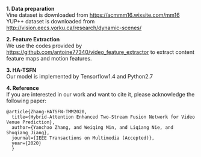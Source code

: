  **1. Data preparation**  
 Vine dataset is downloaded from https://acmmm16.wixsite.com/mm16  
 YUP++ dataset is downloaded from http://vision.eecs.yorku.ca/research/dynamic-scenes/
 
 **2. Feature Extraction**  
 We use the codes provided by https://github.com/antoine77340/video_feature_extractor to extract content feature maps and motion features.
 
 **3. HA-TSFN**  
 Our model is implemented by Tensorflow1.4 and Python2.7

 **4. Reference**  
 If you are interested in our work and want to cite it, please acknowledge the following paper:  
  ```
  @article{Zhang-HATSFN-TMM2020,  
    title={Hybrid-Attention Enhanced Two-Stream Fusion Network for Video Venue Prediction},  
    author={Yanchao Zhang, and Weiqing Min, and Liqiang Nie, and Shuqiang Jiang},  
    journal={IEEE Transactions on Multimedia (Accepted)},  
    year={2020}  
    } 
  ```
